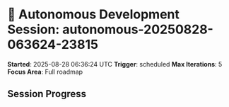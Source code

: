 # 🤖 Autonomous Development Session: autonomous-20250828-063624-23815

**Started**: 2025-08-28 06:36:24 UTC
**Trigger**: scheduled
**Max Iterations**: 5
**Focus Area**: Full roadmap

## Session Progress

